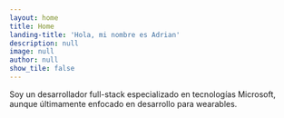 ```yaml
---
layout: home
title: Home
landing-title: 'Hola, mi nombre es Adrian'
description: null
image: null
author: null
show_tile: false
---
```


Soy un desarrollador full-stack especializado en tecnologías Microsoft, aunque últimamente enfocado en desarrollo para wearables.
